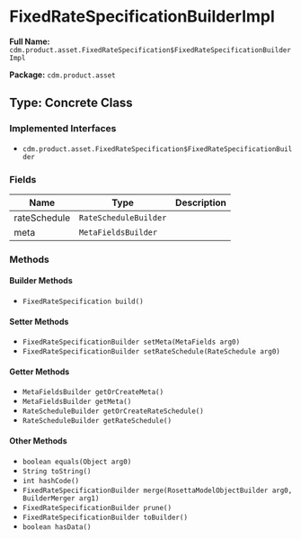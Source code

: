 # FixedRateSpecificationBuilderImpl

**Full Name:** `cdm.product.asset.FixedRateSpecification$FixedRateSpecificationBuilderImpl`

**Package:** `cdm.product.asset`

## Type: Concrete Class

### Implemented Interfaces

- `cdm.product.asset.FixedRateSpecification$FixedRateSpecificationBuilder`

### Fields

| Name | Type | Description |
|------|------|-------------|
| rateSchedule | `RateScheduleBuilder` |  |
| meta | `MetaFieldsBuilder` |  |

### Methods

#### Builder Methods

- `FixedRateSpecification build()`

#### Setter Methods

- `FixedRateSpecificationBuilder setMeta(MetaFields arg0)`
- `FixedRateSpecificationBuilder setRateSchedule(RateSchedule arg0)`

#### Getter Methods

- `MetaFieldsBuilder getOrCreateMeta()`
- `MetaFieldsBuilder getMeta()`
- `RateScheduleBuilder getOrCreateRateSchedule()`
- `RateScheduleBuilder getRateSchedule()`

#### Other Methods

- `boolean equals(Object arg0)`
- `String toString()`
- `int hashCode()`
- `FixedRateSpecificationBuilder merge(RosettaModelObjectBuilder arg0, BuilderMerger arg1)`
- `FixedRateSpecificationBuilder prune()`
- `FixedRateSpecificationBuilder toBuilder()`
- `boolean hasData()`

